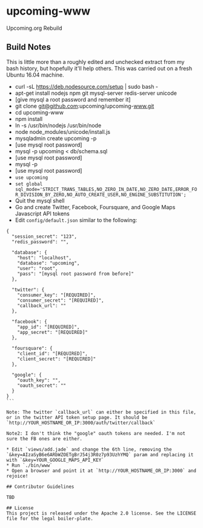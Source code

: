 # upcoming-www

Upcoming.org Rebuild

## Build Notes

This is little more than a roughly edited and unchecked extract from my bash history, but hopefully it'll help others. This was carried out on a fresh Ubuntu 16.04 machine.

* curl -sL https://deb.nodesource.com/setup | sudo bash -
* apt-get install nodejs npm git mysql-server redis-server unicode
* [give mysql a root password and remember it]
* git clone git@github.com:upcoming/upcoming-www.git
* cd upcoming-www
* npm install
* ln -s /usr/bin/nodejs /usr/bin/node
* node node_modules/unicode/install.js
* mysqladmin create upcoming -p
* [use mysql root password]
* mysql -p upcoming < db/schema.sql
* [use mysql root password]
* mysql -p
* [use mysql root password]
* `use upcoming`
* `set global sql_mode='STRICT_TRANS_TABLES,NO_ZERO_IN_DATE,NO_ZERO_DATE,ERROR_FOR_DIVISION_BY_ZERO,NO_AUTO_CREATE_USER,NO_ENGINE_SUBSTITUTION';`
* Quit the mysql shell
* Go and create Twitter, Facebook, Foursquare, and Google Maps Javascript API tokens
* Edit `config/default.json` similar to the following:

````
{
  "session_secret": "123",
  "redis_password": "",

  "database": {
    "host": "localhost",
    "database": "upcoming",
    "user": "root",
    "pass": "[mysql root password from before]"
  },

  "twitter": {
    "consumer_key": "[REQUIRED]",
    "consumer_secret": "[REQUIRED]",
    "callback_url": ""
  },

  "facebook": {
    "app_id": "[REQUIRED]",
    "app_secret": "[REQUIRED]"
  },

  "foursquare": {
    "client_id": "[REQUIRED]",
    "client_secret": "[REQUIRED]"
  },

  "google": {
    "oauth_key": "",
    "oauth_secret": ""
  }
}
```

Note: The twitter `callback_url` can either be specified in this file, or in the twitter API token setup page. It should be `http://YOUR_HOSTNAME_OR_IP:3000/auth/twitter/callback`

Note2: I don't think the "google" oauth tokens are needed. I'm not sure the FB ones are either.

* Edit `views/add.jade` and change the 6th line, removing the `&key=AIzaSyB6e6ARbWZOETgBrJ54j3R0z7p93UzhYMQ` param and replacing it with `&key=YOUR_GOOGLE_MAPS_API_KEY`
* Run `./bin/www`
* Open a browser and point it at `http://YOUR_HOSTNAME_OR_IP:3000` and rejoice!

## Contributor Guidelines

TBD

## License
This project is released under the Apache 2.0 license. See the LICENSE file for the legal boiler-plate.
